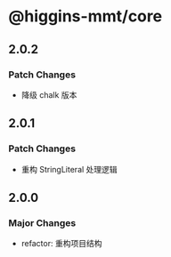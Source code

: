 # @higgins-mmt/core

## 2.0.2

### Patch Changes

- 降级 chalk 版本

## 2.0.1

### Patch Changes

- 重构 StringLiteral 处理逻辑

## 2.0.0

### Major Changes

- refactor: 重构项目结构
